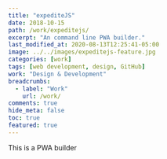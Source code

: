 ```yaml
---
title: "expediteJS"
date: 2018-10-15
path: /work/expeditejs/
excerpt: "An command line PWA builder."
last_modified_at: 2020-08-13T12:25:41-05:00
image: ../../images/expeditejs-feature.jpg
categories: [work]
tags: [web development, design, GitHub]
work: "Design & Development"
breadcrumbs:
  - label: "Work"
    url: /work/
comments: true
hide_meta: false
toc: true
featured: true
---
```


This is a PWA builder
